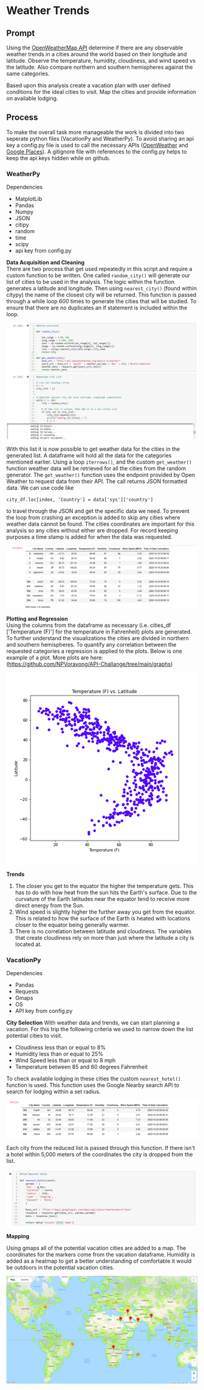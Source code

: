 # Weather Trends

## Prompt
Using the [OpenWeatherMap API](https://openweathermap.org/api) determine if there are any observable weather trends in a cities around the world based on their longitude and latitude. Observe the temperature, humidity, cloudiness, and wind speed vs the latitude. Also compare northern and southern hemispheres against the same categories.

Based upon this analysis create a vacation plan with user defined conditions for the ideal cities to visit. Map the cities and provide information on available lodging.

## Process

To make the overall task more manageable the work is divided into two seperate python files (VacationPy and WeatherPy). To avoid sharing an api key a config.py file is used to call the necessary APIs ([OpenWeather](https://openweathermap.org/api) and [Google Places](https://developers.google.com/maps/documentation/places/web-service/overview)). A gitignore file with references to the config.py helps to keep the api keys hidden while on github.

### WeatherPy 

  Dependencies
  - MatplotLib
  - Pandas
  - Numpy
  - JSON
  - citipy
  - random
  - time
  - scipy
  - api key from config.py

**Data Acquisition and Cleaning**  
There are two process that get used repeatedly in this script and require a custom function to be written. One called `random_city()` will generate our list of cities to be used in the analysis. The logic within the function generates a latitude and longitude. Then using `nearest_city()` (found within citypy) the name of the closest city will be returned. This function is passed through a while loop 600 times to generate the cities that will be studied. To ensure that there are no duplicates an if statement is included within the loop.  

<img src="WeatherPy/images/functions.png" height="auto">

With this list it is now possible to get weather data for the cities in the generated list. A dataframe will hold all the data for the categories mentioned earlier. Using a loop `iterrows()`, and the custom `get_weather()` function weather data will be retrieved for all the cities from the random generator. The `get_weather()` function uses the endpoint provided by Open Weather to request data from their API. The call returns JSON formatted data. We can use code like 
```
city_df.loc[index, 'Country'] = data['sys']['country'] 
```
to travel through the JSON and get the specific data we need. To prevent the loop from crashing an exception is added to skip any cities where weather data cannot be found. The cities coordinates are important for this analysis so any cities without either are dropped. For record keeping purposes a time stamp is added for when the data was requested.

<img src="WeatherPy/images/dataframe.png" height="auto">

**Plotting and Regression**  
Using the columns from the dataframe as necessary (i.e. cities_df ['Temperature (F)'] for the temperature in Fahrenheit) plots are generated. To further understand the visualizations the cities are divided in northern and southern hemispheres. To quantify any correlation between the requested categories a regression is applied to the plots. Below is one example of a plot. More plots are here: (https://github.com/NPVoravong/API-Challange/tree/main/graphs)

<img src="graphs/temp_v_lat.png" height="auto">

**Trends**    
1. The closer you get to the equator the higher the temperature gets. This has to do with how heat from the sun hits the Earth's surface. Due to the curvature of the Earth latitudes near the equator tend to receive more direct energy from the Sun.
2. Wind speed is slightly higher the further away you get from the equator. This is related to how the surface of the Earth is heated with locations closer to the equator being generally warmer.
3. There is no correlation between latitude and cloudiness. The variables that create cloudiness rely on more than just where the latitude a city is located at.

### VacationPy  

  Dependencies
  -  Pandas
  -  Requests
  -  Gmaps
  -  OS
  -  API key from config.py

**City Selection** 
With weather data and trends, we can start planning a vacation. For this trip the following criteria we used to narrow down the list potential cities to visit.
- Cloudiness less than or equal to 8%
- Humidity less than or equal to 25%
- Wind Speed less than or equal to 8 mph
- Temperature between 85 and 60 degrees Fahrenheit  

To check available lodging in these cities the custom `nearest_hotel()` function is used. This function uses the Google Nearby search API to search for lodging within a set radius.

<img src="VacationPy/vacation_cities.png" height="auto">

Each city from the reduced list is passed through this function. If there isn't a hotel within 5,000 meters of the coordinates the city is dropped from the list.


<img src="VacationPy/hotel_function.png" height="auto">

**Mapping** 

Using gmaps all of the potential vacation cities are added to a map. The coordinates for the markers come from the vacation dataframe. Humidity is added as a heatmap to get a better understanding of comfortable it would be outdoors in the potential vacation cities.

<img src="VacationPy/VacationPy-Heatmap.png" height="auto">
